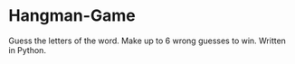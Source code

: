 # Hangman-Game
Guess the letters of the word. Make up to 6 wrong guesses to win. Written in Python.
